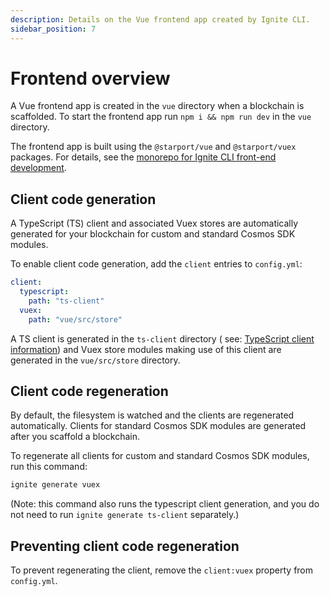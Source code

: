 ```yaml
---
description: Details on the Vue frontend app created by Ignite CLI.
sidebar_position: 7
---
```


# Frontend overview

A Vue frontend app is created in the `vue` directory when a blockchain is scaffolded. To start the frontend app
run `npm i && npm run dev` in the `vue` directory.

The frontend app is built using the `@starport/vue` and `@starport/vuex` packages. For details, see
the [monorepo for Ignite CLI front-end development](https://github.com/ignite/web).

## Client code generation

A TypeScript (TS) client and associated Vuex stores are automatically generated for your blockchain for custom and
standard Cosmos SDK modules.

To enable client code generation, add the `client` entries to `config.yml`:

```yaml
client:
  typescript:
    path: "ts-client"
  vuex:
    path: "vue/src/store"
```

A TS client is generated in the `ts-client` directory (
see: [TypeScript client information](https://docs.ignite.com/clients/typescript)) and Vuex store modules making use of
this client are generated in the `vue/src/store` directory.

## Client code regeneration

By default, the filesystem is watched and the clients are regenerated automatically. Clients for standard Cosmos SDK
modules are generated after you scaffold a blockchain.

To regenerate all clients for custom and standard Cosmos SDK modules, run this command:

```bash
ignite generate vuex
```

(Note: this command also runs the typescript client generation, and you do not need to run `ignite generate ts-client`
separately.)

## Preventing client code regeneration

To prevent regenerating the client, remove the `client:vuex` property from `config.yml`.

